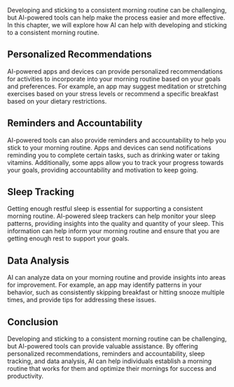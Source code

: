 

Developing and sticking to a consistent morning routine can be challenging, but AI-powered tools can help make the process easier and more effective. In this chapter, we will explore how AI can help with developing and sticking to a consistent morning routine.

Personalized Recommendations
----------------------------

AI-powered apps and devices can provide personalized recommendations for activities to incorporate into your morning routine based on your goals and preferences. For example, an app may suggest meditation or stretching exercises based on your stress levels or recommend a specific breakfast based on your dietary restrictions.

Reminders and Accountability
----------------------------

AI-powered tools can also provide reminders and accountability to help you stick to your morning routine. Apps and devices can send notifications reminding you to complete certain tasks, such as drinking water or taking vitamins. Additionally, some apps allow you to track your progress towards your goals, providing accountability and motivation to keep going.

Sleep Tracking
--------------

Getting enough restful sleep is essential for supporting a consistent morning routine. AI-powered sleep trackers can help monitor your sleep patterns, providing insights into the quality and quantity of your sleep. This information can help inform your morning routine and ensure that you are getting enough rest to support your goals.

Data Analysis
-------------

AI can analyze data on your morning routine and provide insights into areas for improvement. For example, an app may identify patterns in your behavior, such as consistently skipping breakfast or hitting snooze multiple times, and provide tips for addressing these issues.

Conclusion
----------

Developing and sticking to a consistent morning routine can be challenging, but AI-powered tools can provide valuable assistance. By offering personalized recommendations, reminders and accountability, sleep tracking, and data analysis, AI can help individuals establish a morning routine that works for them and optimize their mornings for success and productivity.
